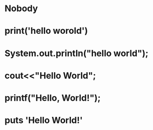 # Nobody
# print('hello worold')
# System.out.println("hello world");
# cout<<"Hello World";
# printf("Hello, World!");
# puts 'Hello World!'
